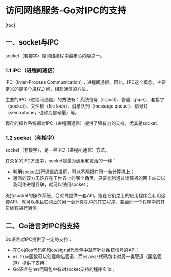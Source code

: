 # 访问网络服务-Go对IPC的支持

[toc]

## 一、socket与IPC

socket（套接字）是网络编程中最核心内容之一。

### 1.1 IPC（进程间通信）

IPC（Inter-Process Communication）：进程间通信。因此，IPC这个概念，主要定义的是多个进程之间，相互通信的方法。

主要的IPC（进程间通信）的方法有：系统信号（signal）、管道（pipe）、套接字（socket）、文件锁（file lock）、消息队列（message queue）、信号灯（semaphone，也称为信号量）等。

现存的操作系统都对IPC（进程间通信）提供了强有力的支持，尤其是socket。

### 1.2 socket（套接字）

socket（套接字），是一种IPC（进程间通信）方法。

在众多的IPC方法中，socket是最为通用和灵活的一种：

- 利用socket进行通信的进程，可以不局限在同一台计算机上；
- 通信的双方无论存在于世界上的哪个角落，只要能狗通过计算机的网卡端口以及网络进程互联，就可以使用socket；

支持socket的操作系统，会对外提供一套API。跑在它们之上的应用程序会利用这套API，就可以与互联网上的另一台计算机中的其它程序、甚至同一个程序中的其它线程进行通信。

## 二、Go语言对IPC的支持

Go语言对IPC提供了一定的支持：

- 在Go的os代码包和os/signal代表包中就有针对系统信号的API；
- `os.Pipe`函数可以创建命名管道，而`os/exec`代码包中对另一类管道（匿名管道）提供了支持；
- Go语言在net代码包中有对socket支持的程序实体；



